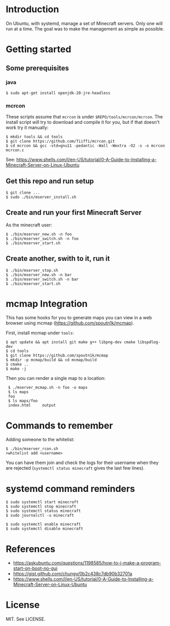 # Introduction

On Ubuntu, with systemd, manage a set of Minecraft servers.  Only one
will run at a time.  The goal was to make the management as simple as
possible.

# Getting started

## Some prerequisites

### java

    $ sudo apt-get install openjdk-20-jre-headless

### mcrcon

These scripts assume that `mcrcon` is under
`$REPO/tools/mcrcon/mcrcon`.  The install script will try to download
and compile it for you, but if that doesn't work try it manually:

    $ mkdir tools && cd tools
    $ git clone https://github.com/Tiiffi/mcrcon.git
    $ cd mcrcon && gcc -std=gnu11 -pedantic -Wall -Wextra -O2 -s -o mcrcon mcrcon.c

See: https://www.shells.com/l/en-US/tutorial/0-A-Guide-to-Installing-a-Minecraft-Server-on-Linux-Ubuntu

## Get this repo and run setup

    $ git clone ...
    $ sudo ./bin/mserver_install.sh

## Create and run your first Minecraft Server

As the minecraft user:

    $ ./bin/mserver_new.sh -n foo
    $ ./bin/mserver_switch.sh -n foo
    $ ./bin/mserver_start.sh

## Create another, swith to it, run it

    $ ./bin/mserver_stop.sh
    $ ./bin/mserver_new.sh -n bar
    $ ./bin/mserver_switch.sh -n bar
    $ ./bin/mserver_start.sh

# mcmap Integration

This has some hooks for you to generate maps you can view in a web browser using mcmap (https://github.com/spoutn1k/mcmap).

First, install mcmap under `tools`:

    $ apt update && apt install git make g++ libpng-dev cmake libspdlog-dev
    $ cd tools
    $ git clone https://github.com/spoutn1k/mcmap
    $ mkdir -p mcmap/build && cd mcmap/build
    $ cmake ..
    $ make -j

Then you can render a single map to a location:

     $ ./mserver_mcmap.sh -n foo -o maps
     $ ls maps
     foo
     $ ls maps/foo
     index.html     output


# Commands to remember

Adding someone to the whitelist:

    $ ./bin/mserver_rcon.sh
    >whitelist add <username>

You can have them join and check the logs for their username when they
are rejected (`systemctl status minecraft` gives the last few lines).

# systemd command reminders
    $ sudo systemctl start minecraft
    $ sudo systemctl stop minecraft
    $ sudo systemctl status minecraft
    $ sudo journalctl -u minecraft

    $ sudo systemctl enable minecraft
    $ sudo systemctl disable minecraft

# References

* https://askubuntu.com/questions/1198585/how-to-i-make-a-program-start-on-boot-no-gui
* https://gist.github.com/chungy/0b2c438c7db90b32701a
* https://www.shells.com/l/en-US/tutorial/0-A-Guide-to-Installing-a-Minecraft-Server-on-Linux-Ubuntu

# License

MIT.  See LICENSE.
